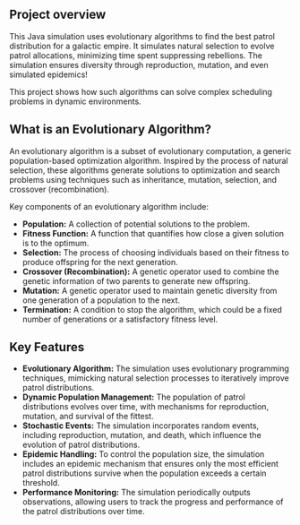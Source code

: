 ## Project overview
This Java simulation uses evolutionary algorithms to find the best patrol distribution for a galactic empire. It simulates natural selection to evolve patrol allocations, minimizing time spent suppressing rebellions.  The simulation ensures diversity through reproduction, mutation, and even simulated epidemics!

This project shows how such algorithms can solve complex scheduling problems in dynamic environments.

## What is an Evolutionary Algorithm?

An evolutionary algorithm is a subset of evolutionary computation, a generic population-based optimization algorithm. Inspired by the process of natural selection, these algorithms generate solutions to optimization and search problems using techniques such as inheritance, mutation, selection, and crossover (recombination).

Key components of an evolutionary algorithm include:

- **Population:** A collection of potential solutions to the problem.
- **Fitness Function:** A function that quantifies how close a given solution is to the optimum.
- **Selection:** The process of choosing individuals based on their fitness to produce offspring for the next generation.
- **Crossover (Recombination):** A genetic operator used to combine the genetic information of two parents to generate new offspring.
- **Mutation:** A genetic operator used to maintain genetic diversity from one generation of a population to the next.
- **Termination:** A condition to stop the algorithm, which could be a fixed number of generations or a satisfactory fitness level.

## Key Features

- **Evolutionary Algorithm:** The simulation uses evolutionary programming techniques, mimicking natural selection processes to iteratively improve patrol distributions.
- **Dynamic Population Management:** The population of patrol distributions evolves over time, with mechanisms for reproduction, mutation, and survival of the fittest.
- **Stochastic Events:** The simulation incorporates random events, including reproduction, mutation, and death, which influence the evolution of patrol distributions.
- **Epidemic Handling:** To control the population size, the simulation includes an epidemic mechanism that ensures only the most efficient patrol distributions survive when the population exceeds a certain threshold.
- **Performance Monitoring:** The simulation periodically outputs observations, allowing users to track the progress and performance of the patrol distributions over time.
